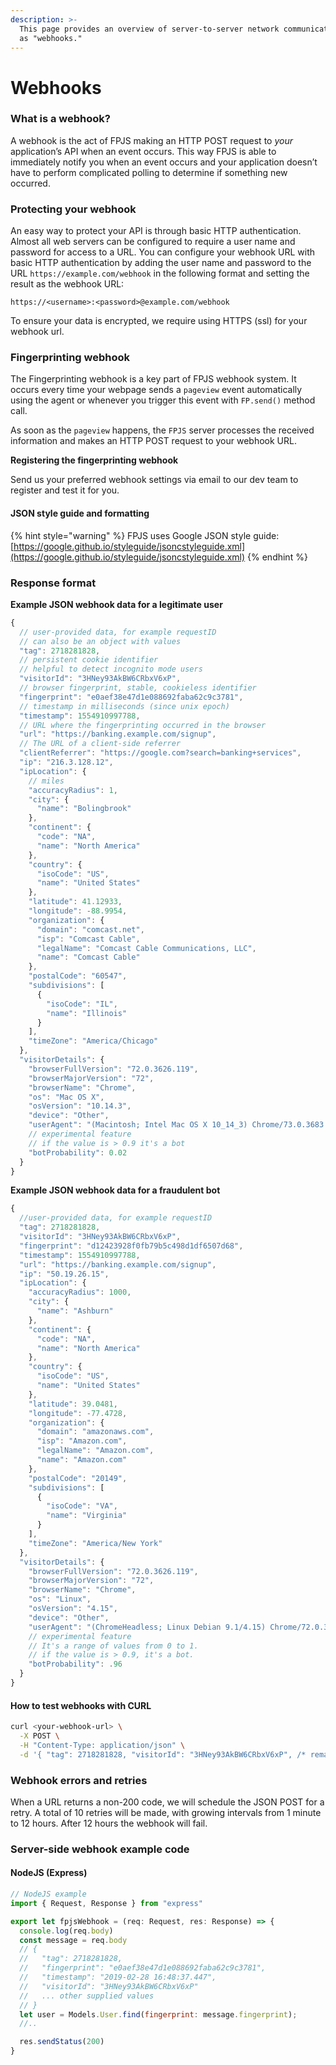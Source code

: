 ```yaml
---
description: >-
  This page provides an overview of server-to-server network communication known
  as "webhooks."
---
```


# Webhooks

### What is a webhook?

A webhook is the act of FPJS making an HTTP POST request to _your_ application’s API when an event occurs. This way FPJS is able to immediately notify you when an event occurs and your application doesn’t have to perform complicated polling to determine if something new occurred.

### Protecting your webhook

An easy way to protect your API is through basic HTTP authentication. Almost all web servers can be configured to require a user name and password for access to a URL. You can configure your webhook URL with basic HTTP authentication by adding the user name and password to the URL `https://example.com/webhook` in the following format and setting the result as the webhook URL:

```text
https://<username>:<password>@example.com/webhook
```

To ensure your data is encrypted, we require using HTTPS \(ssl\) for your webhook url.

### Fingerprinting webhook

The Fingerprinting webhook is a key part of FPJS webhook system. It occurs every time your webpage sends a `pageview` event automatically using the agent or whenever  you trigger this event with `FP.send()` method call.

As soon as the `pageview` happens, the `FPJS` server processes the received information and makes an HTTP POST request to your webhook URL.

**Registering the fingerprinting webhook**

Send us your preferred webhook settings via email to our dev team to register and test it for you.

#### JSON style guide and formatting

{% hint style="warning" %}
FPJS uses Google JSON style guide: [https://google.github.io/styleguide/jsoncstyleguide.xml](https://google.github.io/styleguide/jsoncstyleguide.xml)
{% endhint %}

### Response format

**Example JSON webhook data for a legitimate user**

```javascript
{
  // user-provided data, for example requestID
  // can also be an object with values
  "tag": 2718281828,
  // persistent cookie identifier
  // helpful to detect incognito mode users
  "visitorId": "3HNey93AkBW6CRbxV6xP",
  // browser fingerprint, stable, cookieless identifier
  "fingerprint": "e0aef38e47d1e088692faba62c9c3781",
  // timestamp in milliseconds (since unix epoch)
  "timestamp": 1554910997788,
  // URL where the fingerprinting occurred in the browser
  "url": "https://banking.example.com/signup",
  // The URL of a client-side referrer
  "clientReferrer": "https://google.com?search=banking+services",
  "ip": "216.3.128.12",
  "ipLocation": {
    // miles
    "accuracyRadius": 1,
    "city": {
      "name": "Bolingbrook"
    },
    "continent": {
      "code": "NA",
      "name": "North America"
    },
    "country": {
      "isoCode": "US",
      "name": "United States"
    },
    "latitude": 41.12933,
    "longitude": -88.9954,
    "organization": {
      "domain": "comcast.net",
      "isp": "Comcast Cable",
      "legalName": "Comcast Cable Communications, LLC",
      "name": "Comcast Cable"
    },
    "postalCode": "60547",
    "subdivisions": [
      {
        "isoCode": "IL",
        "name": "Illinois"
      }
    ],
    "timeZone": "America/Chicago"
  },
  "visitorDetails": {
    "browserFullVersion": "72.0.3626.119",
    "browserMajorVersion": "72",
    "browserName": "Chrome",
    "os": "Mac OS X",
    "osVersion": "10.14.3",
    "device": "Other",
    "userAgent": "(Macintosh; Intel Mac OS X 10_14_3) Chrome/73.0.3683.86",
    // experimental feature
    // if the value is > 0.9 it's a bot
    "botProbability": 0.02
  }
}
```

**Example JSON webhook data for a fraudulent bot**

```javascript
{
  //user-provided data, for example requestID
  "tag": 2718281828,
  "visitorId": "3HNey93AkBW6CRbxV6xP",
  "fingerprint": "d12423928f0fb79b5c498d1df6507d68",
  "timestamp": 1554910997788,
  "url": "https://banking.example.com/signup",
  "ip": "50.19.26.15",
  "ipLocation": {
    "accuracyRadius": 1000,
    "city": {
      "name": "Ashburn"
    },
    "continent": {
      "code": "NA",
      "name": "North America"
    },
    "country": {
      "isoCode": "US",
      "name": "United States"
    },
    "latitude": 39.0481,
    "longitude": -77.4728,
    "organization": {
      "domain": "amazonaws.com",
      "isp": "Amazon.com",
      "legalName": "Amazon.com",
      "name": "Amazon.com"
    },
    "postalCode": "20149",
    "subdivisions": [
      {
        "isoCode": "VA",
        "name": "Virginia"
      }
    ],
    "timeZone": "America/New York"
  },
  "visitorDetails": {
    "browserFullVersion": "72.0.3626.119",
    "browserMajorVersion": "72",
    "browserName": "Chrome",
    "os": "Linux",
    "osVersion": "4.15",
    "device": "Other",
    "userAgent": "(ChromeHeadless; Linux Debian 9.1/4.15) Chrome/72.0.3626.119",
    // experimental feature
    // It's a range of values from 0 to 1.
    // if the value is > 0.9, it's a bot.
    "botProbability": .96
  }
}
```

#### How to test webhooks with CURL

```bash
curl <your-webhook-url> \
  -X POST \
  -H "Content-Type: application/json" \
  -d '{ "tag": 2718281828, "visitorId": "3HNey93AkBW6CRbxV6xP", /* remaining fields here */}'
```

### Webhook errors and retries

When a URL returns a non-200 code, we will schedule the JSON POST for a retry. A total of 10 retries will be made, with growing intervals from 1 minute to 12 hours. After 12 hours the webhook will fail.

### Server-side webhook example code

#### NodeJS \(Express\)

```javascript
// NodeJS example
import { Request, Response } from "express"

export let fpjsWebhook = (req: Request, res: Response) => {
  console.log(req.body)
  const message = req.body
  // {
  //   "tag": 2718281828,
  //   "fingerprint": "e0aef38e47d1e088692faba62c9c3781",
  //   "timestamp": "2019-02-28 16:48:37.447",
  //   "visitorId": "3HNey93AkBW6CRbxV6xP"
  //   ... other supplied values
  // }
  let user = Models.User.find(fingerprint: message.fingerprint);
  //..

  res.sendStatus(200)
}
```


